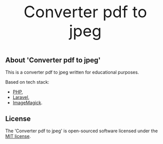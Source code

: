 <p style="text-align: center; font-size: 50px">Converter pdf to jpeg</p>

## About 'Converter pdf to jpeg'

This is a converter pdf to jpeg written for educational purposes.

Based on tech stack:
- [PHP](https://www.php.net/),
- [Laravel](https://laravel.com/),
- [ImageMagick](https://imagemagick.org/).

## License

The 'Converter pdf to jpeg' is open-sourced software licensed under the [MIT license](https://opensource.org/licenses/MIT).
